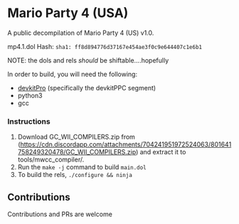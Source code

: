 # Mario Party 4 (USA)

A public decompilation of Mario Party 4 (US) v1.0.

mp4.1.dol Hash: `sha1: ff8d894776d37167e454ae3f0c9e644407c1e6b1`

NOTE: the dols and rels *should* be shiftable....hopefully

In order to build, you will need the following:
* [devkitPro](https://devkitpro.org/wiki/Getting_Started) (specifically the devkitPPC segment)
* python3
* gcc

### Instructions

1. Download GC_WII_COMPILERS.zip from (https://cdn.discordapp.com/attachments/704241951972524063/801641758249320478/GC_WII_COMPILERS.zip) and extract it to tools/mwcc_compiler/.
2. Run the `make -j` command to build `main.dol`
3. To build the rels, `./configure && ninja`

## Contributions

Contributions and PRs are welcome
